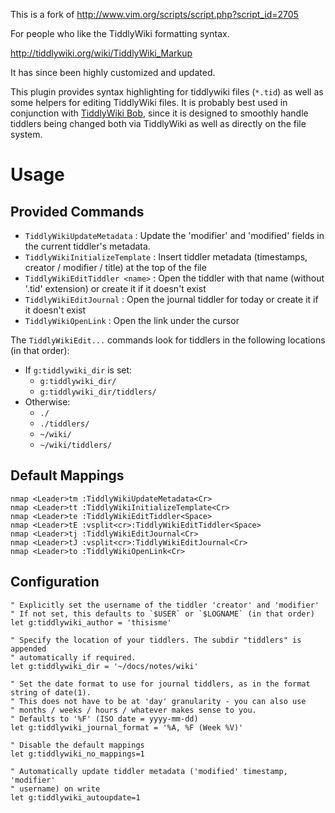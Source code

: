 This is a fork of http://www.vim.org/scripts/script.php?script_id=2705

For people who like the TiddlyWiki formatting syntax.

http://tiddlywiki.org/wiki/TiddlyWiki_Markup

It has since been highly customized and updated.

This plugin provides syntax highlighting for tiddlywiki files (`*.tid`) as well
as some helpers for editing TiddlyWiki files. It is probably best used in 
conjunction with [TiddlyWiki Bob](https://github.com/OokTech/TW5-Bob), since it 
is designed to smoothly handle tiddlers being changed both via TiddlyWiki as
well as directly on the file system.


# Usage


## Provided Commands

* `TiddlyWikiUpdateMetadata` : Update the 'modifier' and 'modified' fields in the current tiddler's metadata.
* `TiddlyWikiInitializeTemplate` : Insert tiddler metadata (timestamps, creator / modifier / title) at the top of the file
* `TiddlyWikiEditTiddler <name>` : Open the tiddler with that name (without '.tid' extension) or create it if it doesn't exist
* `TiddlyWikiEditJournal` : Open the journal tiddler for today or create it if it doesn't exist
* `TiddlyWikiOpenLink` : Open the link under the cursor

The `TiddlyWikiEdit...` commands look for tiddlers in the following locations (in that order):
* If `g:tiddlywiki_dir` is set:
  * `g:tiddlywiki_dir/`
  * `g:tiddlywiki_dir/tiddlers/`
* Otherwise:
  * `./`
  * `./tiddlers/`
  * `~/wiki/`
  * `~/wiki/tiddlers/`


## Default Mappings

```
nmap <Leader>tm :TiddlyWikiUpdateMetadata<Cr>
nmap <Leader>tt :TiddlyWikiInitializeTemplate<Cr>
nmap <Leader>te :TiddlyWikiEditTiddler<Space>
nmap <Leader>tE :vsplit<cr>:TiddlyWikiEditTiddler<Space>
nmap <Leader>tj :TiddlyWikiEditJournal<Cr>
nmap <Leader>tJ :vsplit<cr>:TiddlyWikiEditJournal<Cr>
nmap <Leader>to :TiddlyWikiOpenLink<Cr>
```


## Configuration

```
" Explicitly set the username of the tiddler 'creator' and 'modifier'
" If not set, this defaults to `$USER` or `$LOGNAME` (in that order)
let g:tiddlywiki_author = 'thisisme'

" Specify the location of your tiddlers. The subdir "tiddlers" is appended 
" automatically if required.
let g:tiddlywiki_dir = '~/docs/notes/wiki'

" Set the date format to use for journal tiddlers, as in the format string of date(1).
" This does not have to be at 'day' granularity - you can also use 
" months / weeks / hours / whatever makes sense to you.
" Defaults to '%F' (ISO date = yyyy-mm-dd)
let g:tiddlywiki_journal_format = '%A, %F (Week %V)'

" Disable the default mappings
let g:tiddlywiki_no_mappings=1

" Automatically update tiddler metadata ('modified' timestamp, 'modifier' 
" username) on write
let g:tiddlywiki_autoupdate=1
```

